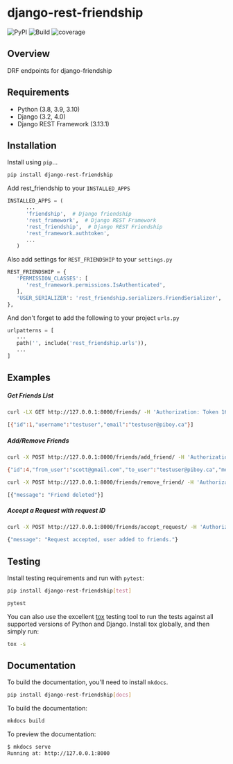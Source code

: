 # django-rest-friendship

![PyPI](https://img.shields.io/pypi/v/django-rest-friendship)
![Build](https://img.shields.io/github/workflow/status/dnmellen/django-rest-friendship/Python%20package)
![coverage](https://img.shields.io/codecov/c/gh/dnmellen/django-rest-friendship)

## Overview

DRF endpoints for django-friendship

## Requirements

- Python (3.8, 3.9, 3.10)
- Django (3.2, 4.0)
- Django REST Framework (3.13.1)

## Installation

Install using `pip`...

```bash
pip install django-rest-friendship
```

Add rest_friendship to your `INSTALLED_APPS`

```python
INSTALLED_APPS = (
      ...
      'friendship',  # Django friendship
      'rest_framework',  # Django REST Framework
      'rest_friendship',  # Django REST Friendship
      'rest_framework.authtoken',
      ...
   )
```

Also add settings for `REST_FRIENDSHIP` to your `settings.py`

```python
REST_FRIENDSHIP = {
   'PERMISSION_CLASSES': [
      'rest_framework.permissions.IsAuthenticated',
   ],
   'USER_SERIALIZER': 'rest_friendship.serializers.FriendSerializer',
},
```

And don't forget to add the following to your project `urls.py`

```python
urlpatterns = [
   ...
   path('', include('rest_friendship.urls')),
   ...
]
```

## Examples

##### Get Friends List

```bash
curl -LX GET http://127.0.0.1:8000/friends/ -H 'Authorization: Token 16bd63ca6655a5fe8d25d7c8bb1b42605c77088b'

[{"id":1,"username":"testuser","email":"testuser@piboy.ca"}]
```

##### Add/Remove Friends

```bash
curl -X POST http://127.0.0.1:8000/friends/add_friend/ -H 'Authorization: Token 16bd63ca6655a5fe8d25d7c8bb1b42605c77088b' --data 'to_user=testuser&message=Hello+friend'

{"id":4,"from_user":"scott@gmail.com","to_user":"testuser@piboy.ca","message":"Hello friend","created":"2022-01-22T04:21:43.593950Z","rejected":null,"viewed":null}
```

```bash
curl -X POST http://127.0.0.1:8000/friends/remove_friend/ -H 'Authorization: Token 16bd63ca6655a5fe8d25d7c8bb1b42605c77088b' --data 'to_user=testuser'

[{"message": "Friend deleted"}]
```

##### Accept a Request with request ID

```bash
curl -X POST http://127.0.0.1:8000/friends/accept_request/ -H 'Authorization: Token 16bd63ca6655a5fe8d25d7c8bb1b42605c77088b' --data 'id=1'

{"message": "Request accepted, user added to friends."}
```

## Testing

Install testing requirements and run with `pytest`:

```bash
pip install django-rest-friendship[test] 

pytest
```

You can also use the excellent
[tox](http://tox.readthedocs.org/en/latest/) testing tool to run the
tests against all supported versions of Python and Django. Install tox
globally, and then simply run:

```bash
tox -s
```

## Documentation

To build the documentation, you'll need to install `mkdocs`.

```bash
pip install django-rest-friendship[docs]
```

To build the documentation:

```bash
mkdocs build
```

To preview the documentation:

```bash
$ mkdocs serve
Running at: http://127.0.0.1:8000
```
